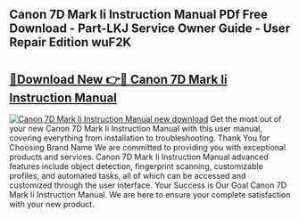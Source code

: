 ## Canon 7D Mark Ii Instruction Manual PDf Free Download - Part-LKJ Service Owner Guide - User Repair Edition wuF2K

# <h2><a href="http://cf2148.oget.top/?id=Canon+7D+Mark+Ii+Instruction+Manual">🔗Download New 👉🔴 Canon 7D Mark Ii Instruction Manual</a></h2>

[![Canon 7D Mark Ii Instruction Manual new download](https://i.imgur.com/5g1atiW.png)](http://cf2148.oget.top/?id=Canon+7D+Mark+Ii+Instruction+Manual)
Get the most out of your new Canon 7D Mark Ii Instruction Manual with this user manual, covering everything from installation to troubleshooting. Thank You for Choosing Brand Name We are committed to providing you with exceptional products and services. Canon 7D Mark Ii Instruction Manual advanced features include object detection, fingerprint scanning, customizable profiles, and automated tasks, all of which can be accessed and customized through the user interface. Your Success is Our Goal Canon 7D Mark Ii Instruction Manual. We are here to ensure your complete satisfaction with your new product.
